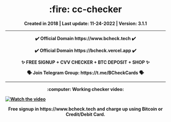 <h1 align=center> :fire: cc-checker</h1>
<p align=center><b>Created in 2018 | Last update: 11-24-2022 | Version: 3.1.1</p>

---

<p align=center><b>✔️ Official Domain https://www.bcheck.tech ✔️</p>
<p align=center>✔️ Official Domain https://bcheck.vercel.app ✔️</p>
<p align=center>✨ FREE SIGNUP + CVV CHECKER + BTC DEPOSIT + SHOP ✨</b></p>


<p align=center>🗣 Join Telegram Group: https://t.me/BCheckCards 🗣</p>

---

<p align=center>:computer: Working checker video:</p>

[![Watch the video](https://i.imgur.com/mh2QGWx.jpg)](https://www.youtube.com/watch?v=WHDcmWHB0LM)


<p align=center>Free signup in https://www.bcheck.tech and charge up using Bitcoin or Credit/Debit Card.</p>
